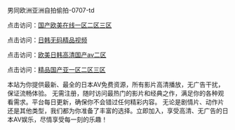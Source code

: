
男同欧洲亚洲自拍偷拍-0707-td


点击访问：<a href="https://rtj-3zo.pages.dev/">国产欧美在线一区二区三区</a>

点击访问：<a href="https://bsdf-5f5.pages.dev/">日韩无码精品视频</a>

点击访问：<a href="https://fdhf-454.pages.dev/">欧美日韩高清国产aⅴ二区</a>

点击访问：<a href="https://vassv.pages.dev/">精品国产亚一区二区三区</a>


本站为你提供最新、最全的日本AV免费资源，所有影片高清播放，无广告干扰，保证流畅体验。
无需注册，随时访问最热门的影片和经典之作，满足你的各种观看需求。平台每日更新，确保你不会错过任何精彩内容。
无论是剧情片、动作片还是其他类型，我们都为你准备了丰富的选择。立即加入，享受高清、无广告的日本AV娱乐，尽情享受每一刻的乐趣！

<span style="display:none;">[Canonical link](）</span>
